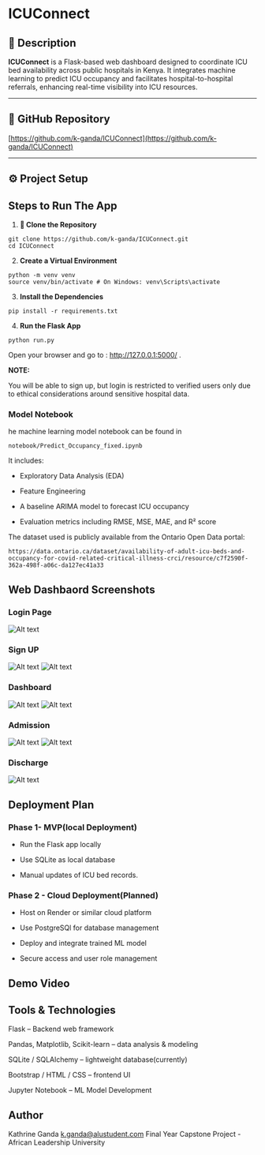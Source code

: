 # ICUConnect

## 📌 Description

**ICUConnect** is a Flask-based web dashboard designed to coordinate ICU bed availability across public hospitals in Kenya. It integrates machine learning to predict ICU occupancy and facilitates hospital-to-hospital referrals, enhancing real-time visibility into ICU resources.

---

## 🔗 GitHub Repository

[https://github.com/k-ganda/ICUConnect](https://github.com/k-ganda/ICUConnect)

---

## ⚙️ Project Setup

## Steps to Run The App

1. **📁 Clone the Repository**

```
git clone https://github.com/k-ganda/ICUConnect.git
cd ICUConnect
```

2. **Create a Virtual Environment**

```
python -m venv venv
source venv/bin/activate # On Windows: venv\Scripts\activate
```

3. **Install the Dependencies**

```
pip install -r requirements.txt
```

4. **Run the Flask App**

```
python run.py
```

Open your browser and go to : http://127.0.0.1:5000/ .

**NOTE:**

You will be able to sign up, but login is restricted to verified users only due to ethical considerations around sensitive hospital data.

### Model Notebook

he machine learning model notebook can be found in

```
notebook/Predict_Occupancy_fixed.ipynb
```

It includes:

- Exploratory Data Analysis (EDA)

- Feature Engineering

- A baseline ARIMA model to forecast ICU occupancy

- Evaluation metrics including RMSE, MSE, MAE, and R² score

The dataset used is publicly available from the Ontario Open Data portal:

```
https://data.ontario.ca/dataset/availability-of-adult-icu-beds-and-occupancy-for-covid-related-critical-illness-crci/resource/c7f2590f-362a-498f-a06c-da127ec41a33
```

## Web Dashbaord Screenshots

### Login Page

![Alt text](screenshots/image.png)

### Sign UP

![Alt text](screenshots/part1sign.png)
![Alt text](screenshots/part2sign.png)

### Dashboard

![Alt text](screenshots/dash.png)
![Alt text](screenshots/dash2.png)

### Admission

![Alt text](screenshots/adm1.png)
![Alt text](screenshots/adm2.png)

### Discharge

![Alt text](screenshots/dis.png)

## Deployment Plan

### Phase 1- MVP(local Deployment)

- Run the Flask app locally

- Use SQLite as local database

- Manual updates of ICU bed records.

### Phase 2 - Cloud Deployment(Planned)

- Host on Render or similar cloud platform

- Use PostgreSQl for database management

- Deploy and integrate trained ML model

- Secure access and user role management

## Demo Video

## Tools & Technologies

Flask – Backend web framework

Pandas, Matplotlib, Scikit-learn – data analysis & modeling

SQLite / SQLAlchemy – lightweight database(currently)

Bootstrap / HTML / CSS – frontend UI

Jupyter Notebook – ML Model Development

## Author

Kathrine Ganda
k.ganda@alustudent.com
Final Year Capstone Project - African Leadership University
